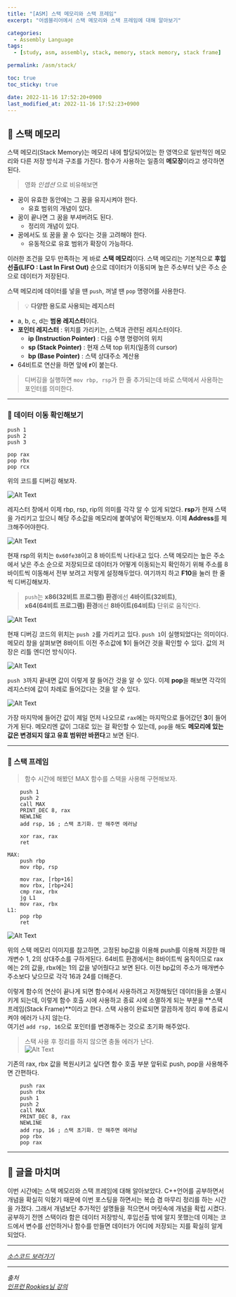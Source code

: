 ```yaml
---
title: "[ASM] 스택 메모리와 스택 프레임"
excerpt: "어셈블리어에서 스택 메모리와 스택 프레임에 대해 알아보기"

categories:
  - Assembly Language
tags:
  - [study, asm, assembly, stack, memory, stack memory, stack frame]

permalink: /asm/stack/

toc: true
toc_sticky: true

date: 2022-11-16 17:52:20+0900
last_modified_at: 2022-11-16 17:52:23+0900
---
```


## 👻 스택 메모리
스택 메모리(Stack Memory)는 메모리 내에 할당되어있는 한 영역으로 일반적인 메모리와 다른 저장 방식과 구조를 가진다. 함수가 사용하는 일종의 **메모장**이라고 생각하면 된다.

> 영화 _인셉션_ 으로 비유해보면   
- 꿈이 유효한 동안에는 그 꿈을 유지시켜야 한다.
    - 유효 범위의 개념이 있다.
- 꿈이 끝나면 그 꿈을 부셔버려도 된다.
    - 정리의 개념이 있다.
- 꿈에서도 또 꿈을 꿀 수 있다는 것을 고려해야 한다.
    - 유동적으로 유효 범위가 확장이 가능하다.

이러한 조건을 모두 만족하는 게 바로 **스택 메모리**이다. 스택 메모리는 기본적으로 **후입선출(LIFO : Last In First Out)** 순으로 데이터가 이동되며 높은 주소부터 낮은 주소 순으로 데이터가 저장된다.

스택 메모리에 데이터를 넣을 땐 ``` push ```, 꺼낼 땐 ``` pop ``` 명령어를 사용한다.

> 💡 **다양한 용도로 사용되는 레지스터**   
- a, b, c, d는 **범용 레지스터**이다.
- **포인터 레지스터** : 위치를 가리키는, 스택과 관련된 레지스터이다.
    - **ip (Instruction Pointer)** : 다음 수행 명령어의 위치
    - **sp (Stack Pointer)** : 현재 스택 top 위치(일종의 cursor)
    - **bp (Base Pointer)** : 스택 상대주소 계산용
- 64비트로 연산을 하면 앞에 **r**이 붙는다.
>
> 디버깅을 실행하면 ``` mov rbp, rsp ```가 한 줄 추가되는데 바로 스택에서 사용하는 포인터를 의미한다.

***

### 🌱 데이터 이동 확인해보기
```
push 1
push 2
push 3

pop rax
pop rbx
pop rcx
```

위의 코드를 디버깅 해보자.

![Alt Text](/assets/images/posts_img/basics/asm/stack/register.PNG)   

레지스터 창에서 이제 rbp, rsp, rip의 의미를 각각 알 수 있게 되었다. **rsp**가 현재 스택을 가리키고 있으니 해당 주소값을 메모리에 붙여넣어 확인해보자. 이제 **Address**를 체크해주어야한다.

![Alt Text](/assets/images/posts_img/basics/asm/stack/memory.PNG)   

현재 rsp의 위치는 ``` 0x60fe38 ```이고 8 바이트씩 나타내고 있다. 스택 메모리는 높은 주소에서 낮은 주소 순으로 저장되므로 데이터가 어떻게 이동되는지 확인하기 위해 주소를 8 바이트씩 이동해서 전부 보려고 저렇게 설정해두었다. 여기까지 하고 **F10**을 눌러 한 줄씩 디버깅해보자.

> ``` push ```는 **x86(32비트 프로그램) 환경**에선 **4바이트(32비트)**,   
**x64(64비트 프로그램) 환경**에선 **8바이트(64비트)** 단위로 움직인다.

![Alt Text](/assets/images/posts_img/basics/asm/stack/memory2.PNG)   

현재 디버깅 코드의 위치는 ``` push 2 ```를 가리키고 있다. ``` push 1 ```이 실행되었다는 의미이다. 메모리 창을 살펴보면 8바이트 이전 주소값에 **1**이 들어간 것을 확인할 수 있다. 값의 저장은 리틀 엔디언 방식이다.

![Alt Text](/assets/images/posts_img/basics/asm/stack/memory3.PNG)   

``` push 3 ```까지 끝내면 값이 이렇게 잘 들어간 것을 알 수 있다. 이제 **pop**을 해보면 각각의 레지스터에 값이 차례로 들어갔다는 것을 알 수 있다.

![Alt Text](/assets/images/posts_img/basics/asm/stack/register2.PNG)   

가장 마지막에 들어간 값이 제일 먼저 나오므로 ``` rax ```에는 마지막으로 들어갔던 **3**이 들어가게 된다. 메모리엔 값이 그대로 있는 걸 확인할 수 있는데, ``` pop ```을 해도 **메모리에 있는 값은 변경되지 않고 유효 범위만 바뀐다**고 보면 된다.

***

### 🌱 스택 프레임
> 함수 시간에 해봤던 MAX 함수를 스택을 사용해 구현해보자.

```
    push 1
    push 2
    call MAX
    PRINT_DEC 8, rax
    NEWLINE
    add rsp, 16 ; 스택 초기화. 안 해주면 에러남 

    xor rax, rax
    ret

MAX:
    push rbp
    mov rbp, rsp

    mov rax, [rbp+16]
    mov rbx, [rbp+24]
    cmp rax, rbx
    jg L1
    mov rax, rbx
L1:
    pop rbp
    ret
```

![Alt Text](/assets/images/posts_img/basics/asm/stack/stack.PNG)   

위의 스택 메모리 이미지를 참고하면, 고정된 bp값을 이용해 push를 이용해 저장한 매개변수 1, 2의 상대주소를 구하게된다. 64비트 환경에서는 8바이트씩 움직이므로 rax에는 2의 값을, rbx에는 1의 값을 넣어줬다고 보면 된다. 이전 bp값의 주소가 매개변수 주소보다 낮으므로 각각 16과 24를 더해준다.

이렇게 함수의 연산이 끝나게 되면 함수에서 사용하려고 저장해뒀던 데이터들을 소멸시키게 되는데, 이렇게 함수 호출 시에 사용하고 종료 시에 소멸하게 되는 부분을 **스택 프레임(Stack Frame)**이라고 한다. 스택 사용이 완료되면 깔끔하게 정리 후에 종료시켜야 에러가 나지 않는다.   
여기선 ``` add rsp, 16 ```으로 포인터를 변경해주는 것으로 초기화 해주었다.

> 스택 사용 후 정리를 하지 않으면 충돌 에러가 난다.   
![Alt Text](/assets/images/posts_img/basics/asm/stack/crashed.PNG)   

기존의 rax, rbx 값을 복원시키고 싶다면 함수 호출 부분 앞뒤로 push, pop을 사용해주면 간편하다.

```
    push rax
    push rbx
    push 1
    push 2
    call MAX
    PRINT_DEC 8, rax
    NEWLINE
    add rsp, 16 ; 스택 초기화. 안 해주면 에러남 
    pop rbx
    pop rax
```

***

## 👻 글을 마치며
이번 시간에는 스택 메모리와 스택 프레임에 대해 알아보았다. C++언어를 공부하면서 개념을 확실히 익혔기 때문에 이번 포스팅을 하면서는 복습 겸 마무리 정리를 하는 시간을 가졌다. 그래서 개념보단 추가적인 설명들을 적으면서 머릿속에 개념을 확립 시켰다. 공부하기 전엔 스택이라 함은 데이터 저장방식, 후입선출 밖에 알지 못했는데 이제는 코드에서 변수를 선언하거나 함수를 만들면 데이터가 어디에 저장되는 지를 확실히 알게 되었다.

***

_[소스코드 보러가기](https://github.com/choi-dan-di/study_assembly/blob/main/stack.asm)_

***

_출처_   
_[인프런 Rookies님 강의](https://inf.run/bje8)_   